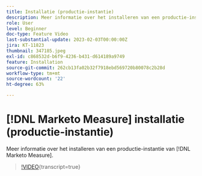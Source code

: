 ```yaml
---
title: Installatie (productie-instantie)
description: Meer informatie over het installeren van een productie-instantie van  [!DNL Marketo Measure].
role: User
level: Beginner
doc-type: Feature Video
last-substantial-update: 2023-02-03T00:00:00Z
jira: KT-11823
thumbnail: 347185.jpeg
exl-id: c868532d-b6f9-4236-b431-d614189a9749
feature: Installation
source-git-commit: 262cb13fa02b32f7918ebd569720b80078c2b28d
workflow-type: tm+mt
source-wordcount: '22'
ht-degree: 63%

---
```


# [!DNL Marketo Measure] installatie (productie-instantie)

Meer informatie over het installeren van een productie-instantie van [!DNL Marketo Measure].

>[!VIDEO](https://video.tv.adobe.com/v/347185/?learn=on){transcript=true}
